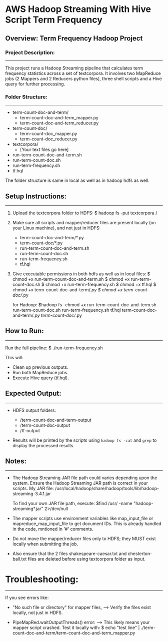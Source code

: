 # AWS Hadoop Streaming With Hive Script Term Frequency

## Overview: Term Frequency Hadoop Project

### Project Description:
---------------------
This project runs a Hadoop Streaming pipeline that calculates term frequency statistics across a set of textcorpora. It involves two MapReduce jobs (2 Mappers and 2 Reducers python files), three shell scripts and a Hive query for further processing.

### Folder Structure:
-----------------
- term-count-doc-and-term/
    - term-count-doc-and-term_mapper.py
    - term-count-doc-and-term_reducer.py
- term-count-doc/
    - term-count-doc_mapper.py
    - term-count-doc_reducer.py
- textcorpora/
    - [Your text files go here]
- run-term-count-doc-and-term.sh
- run-term-count-doc.sh
- run-term-frequency.sh
- tf.hql

The folder structure is same in local as well as in hadoop hdfs as well.

## Setup Instructions:
-------------------

1. Upload the textcorpora folder to HDFS:
   $ hadoop fs -put textcorpora /

2. Make sure all scripts and mapper/reducer files are present locally (on your Linux machine), and not just in HDFS:
   - term-count-doc-and-term/*.py
   - term-count-doc/*.py
   - run-term-count-doc-and-term.sh
   - run-term-count-doc.sh
   - run-term-frequency.sh
   - tf.hql

3. Give executable permissions in both hdfs as well as in local files:
   $ chmod +x run-term-count-doc-and-term.sh
   $ chmod +x run-term-count-doc.sh
   $ chmod +x run-term-frequency.sh
   $ chmod +x tf.hql
   $ chmod +x term-count-doc-and-term/*.py
   $ chmod +x term-count-doc/*.py

   for Hadoop:
   $hadoop fs -chmod +x run-term-count-doc-and-term.sh run-term-count-doc.sh run-term-frequency.sh tf.hql term-count-doc-and-term/*.py term-count-doc/*.py

## How to Run:
-----------
Run the full pipeline:
$ ./run-term-frequency.sh

This will:
- Clean up previous outputs.
- Run both MapReduce jobs.
- Execute Hive query (tf.hql).

## Expected Output:
----------------
- HDFS output folders:
  - /term-count-doc-and-term-output
  - /term-count-doc-output
  - /tf-output

- Results will be printed by the scripts using `hadoop fs -cat` and `grep` to display the processed results.

## Notes:
------
- The Hadoop Streaming JAR file path could varies depending upon the system. Ensure the Hadoop Streaming JAR path is correct in your scripts. My JAR file:
  /usr/local/hadoop/share/hadoop/tools/lib/hadoop-streaming-3.4.1.jar

  To find your own JAR file path, execute:
  $find /usr/ -name "hadoop-streaming*.jar" 2>/dev/null

- The mapper scripts use environment variables like map_input_file or mapreduce_map_input_file to get document IDs. This is already handled in the code, mntioned in '#' comments.

- Do not move the mapper/reducer files only to HDFS; they MUST exist locally when submitting the job.

- Also ensure that the 2 files shakespeare-caesar.txt and chesterton-ball.txt files are deleted before using textcorpora folder as input.

# Troubleshooting:
----------------
If you see errors like:
- "No such file or directory" for mapper files,
  --> Verify the files exist locally, not just in HDFS.

- PipeMapRed.waitOutputThreads() error:
  --> This likely means your mapper script crashed. Test it locally with:
      $ echo "test line" | ./term-count-doc-and-term/term-count-doc-and-term_mapper.py
